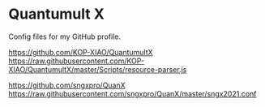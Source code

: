 # Quantumult X
Config files for my GitHub profile.

https://github.com/KOP-XIAO/QuantumultX
https://raw.githubusercontent.com/KOP-XIAO/QuantumultX/master/Scripts/resource-parser.js

https://github.com/sngxpro/QuanX
https://raw.githubusercontent.com/sngxpro/QuanX/master/sngx2021.conf
